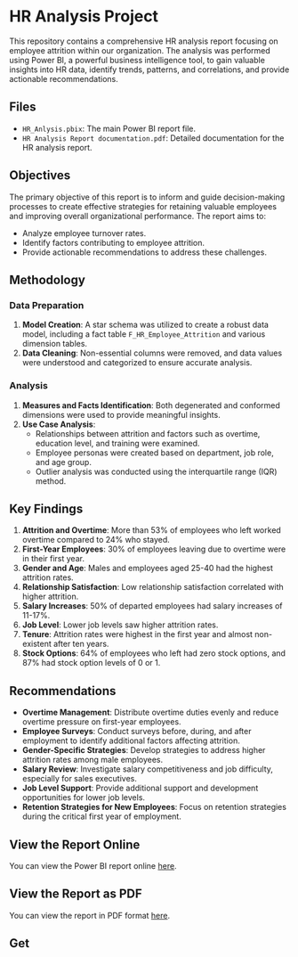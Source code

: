 # HR Analysis Project

This repository contains a comprehensive HR analysis report focusing on employee attrition within our organization. The analysis was performed using Power BI, a powerful business intelligence tool, to gain valuable insights into HR data, identify trends, patterns, and correlations, and provide actionable recommendations.

## Files

- `HR_Anlysis.pbix`: The main Power BI report file.
- `HR Analysis Report documentation.pdf`: Detailed documentation for the HR analysis report.

## Objectives

The primary objective of this report is to inform and guide decision-making processes to create effective strategies for retaining valuable employees and improving overall organizational performance. The report aims to:

- Analyze employee turnover rates.
- Identify factors contributing to employee attrition.
- Provide actionable recommendations to address these challenges.

## Methodology

### Data Preparation

1. **Model Creation**: A star schema was utilized to create a robust data model, including a fact table `F_HR_Employee_Attrition` and various dimension tables.
2. **Data Cleaning**: Non-essential columns were removed, and data values were understood and categorized to ensure accurate analysis.

### Analysis

1. **Measures and Facts Identification**: Both degenerated and conformed dimensions were used to provide meaningful insights.
2. **Use Case Analysis**: 
   - Relationships between attrition and factors such as overtime, education level, and training were examined.
   - Employee personas were created based on department, job role, and age group.
   - Outlier analysis was conducted using the interquartile range (IQR) method.

## Key Findings

1. **Attrition and Overtime**: More than 53% of employees who left worked overtime compared to 24% who stayed.
2. **First-Year Employees**: 30% of employees leaving due to overtime were in their first year.
3. **Gender and Age**: Males and employees aged 25-40 had the highest attrition rates.
4. **Relationship Satisfaction**: Low relationship satisfaction correlated with higher attrition.
5. **Salary Increases**: 50% of departed employees had salary increases of 11-17%.
6. **Job Level**: Lower job levels saw higher attrition rates.
7. **Tenure**: Attrition rates were highest in the first year and almost non-existent after ten years.
8. **Stock Options**: 64% of employees who left had zero stock options, and 87% had stock option levels of 0 or 1.

## Recommendations

- **Overtime Management**: Distribute overtime duties evenly and reduce overtime pressure on first-year employees.
- **Employee Surveys**: Conduct surveys before, during, and after employment to identify additional factors affecting attrition.
- **Gender-Specific Strategies**: Develop strategies to address higher attrition rates among male employees.
- **Salary Review**: Investigate salary competitiveness and job difficulty, especially for sales executives.
- **Job Level Support**: Provide additional support and development opportunities for lower job levels.
- **Retention Strategies for New Employees**: Focus on retention strategies during the critical first year of employment.

## View the Report Online

You can view the Power BI report online [here](https://app.powerbi.com/view?r=YOUR_EMBED_LINK).

## View the Report as PDF

You can view the report in PDF format [here](https://github.com/TahaSakr1/HR_Analysis_Project/blob/main/HR%20Analysis%20Report%20documentation.pdf).

## Get
